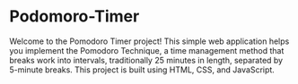 # Podomoro-Timer
Welcome to the Pomodoro Timer project! This simple web application helps you implement the Pomodoro Technique, a time management method that breaks work into intervals, traditionally 25 minutes in length, separated by 5-minute breaks. This project is built using HTML, CSS, and JavaScript.
